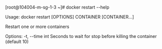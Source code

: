 
[root@104004-m-sg-1-3 ~]# docker restart --help

Usage:	docker restart [OPTIONS] CONTAINER [CONTAINER...]

Restart one or more containers

Options:
  -t, --time int   Seconds to wait for stop before killing the container (default 10)